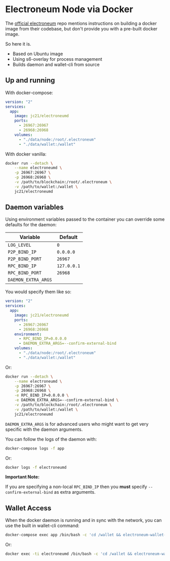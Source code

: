 # Electroneum Node via Docker

The [official electroneum](https://github.com/electroneum/electroneum) repo mentions instructions on building a docker image from their codebase, but don't provide you with a pre-built docker image.

So here it is.

- Based on Ubuntu image
- Using s6-overlay for process management
- Builds daemon and wallet-cli from source

## Up and running

With docker-compose:

```yml
version: "2"
services:
  app:
    image: jc21/electroneumd
    ports:
      - 26967:26967
      - 26968:26968
    volumes:
      - "./data/node:/root/.electroneum"
      - "./data/wallet:/wallet"
```

With docker vanilla:

```bash
docker run --detach \
    --name electroneumd \
    -p 26967:26967 \
    -p 26968:26968 \
    -v /path/to/blockchain:/root/.electroneum \
    -v /path/to/wallet:/wallet \
    jc21/electroneumd
```

## Daemon variables

Using environment variables passed to the container you can override some defaults for the daemon:

| Variable            | Default       |
| ------------------- | ------------- |
| `LOG_LEVEL`         | `0`           |
| `P2P_BIND_IP`       | `0.0.0.0`     |
| `P2P_BIND_PORT`     | `26967`       |
| `RPC_BIND_IP`       | `127.0.0.1`   |
| `RPC_BIND_PORT`     | `26968`       |
| `DAEMON_EXTRA_ARGS` |               |

You would specify them like so:

```yml
version: "2"
services:
  app:
    image: jc21/electroneumd
    ports:
      - 26967:26967
      - 26968:26968
    environment:
      - RPC_BIND_IP=0.0.0.0
      - DAEMON_EXTRA_ARGS=--confirm-external-bind
    volumes:
      - "./data/node:/root/.electroneum"
      - "./data/wallet:/wallet"
```

Or:

```bash
docker run --detach \
    --name electroneumd \
    -p 26967:26967 \
    -p 26968:26968 \
    -e RPC_BIND_IP=0.0.0.0 \
    -e DAEMON_EXTRA_ARGS=--confirm-external-bind \
    -v /path/to/blockchain:/root/.electroneum \
    -v /path/to/wallet:/wallet \
    jc21/electroneumd
```

`DAEMON_EXTRA_ARGS` is for advanced users who might want to get very specific with the daemon arguments.

You can follow the logs of the daemon with:

```bash
docker-compose logs -f app
```

Or:

```bash
docker logs -f electroneumd
```

**Important Note:**

If you are specifying a non-local `RPC_BIND_IP` then you **must** specify `--confirm-external-bind` as extra arguments.


## Wallet Access

When the docker daemon is running and in sync with the network, you can use the built in wallet-cli command:

```bash
docker-compose exec app /bin/bash -c 'cd /wallet && electroneum-wallet-cli'
```

Or:

```bash
docker exec -ti electroneumd /bin/bash -c 'cd /wallet && electroneum-wallet-cli'
```
